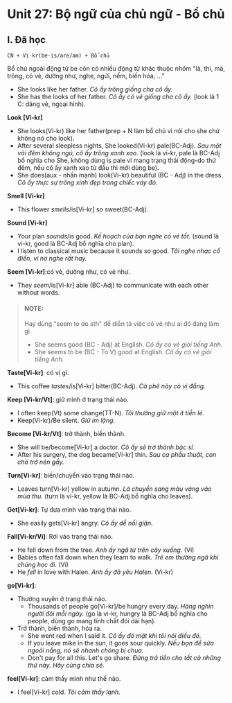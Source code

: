 # Unit 27: Bộ ngữ của chủ ngữ -  Bổ chủ

## I. Đã học

```
CN + Vi-kr(be-is/are/am) + Bổ chủ
```

Bổ chủ ngoài động từ be còn có nhiều động từ khác thuộc nhóm "là, thì, mà, trông, có vẻ, dường như, nghe, ngửi, nếm, biến hóa, ..."


 - She looks like her father. *Cô ấy trông giống cha cô ấy.*
 - She has the looks of her father. *Cô ấy có vẻ giống cha cô ấy.* (look là 1 C: dáng vẻ, ngoại hình).

**Look [Vi-kr]**

 - She looks(Vi-kr) like her father(prep + N làm bổ chủ vì nói cho she chứ không nó cho look).
 - After several sleepless nights, She looked(Vi-kr) pale(BC-Adj). *Sau một vài đêm không ngủ, cô ấy trông xanh xao.* (look là vi-kr, pale là BC-Adj bổ nghĩa cho She, không dùng is pale vì mang trạng thái động-do thứ đêm, nếu cô ấy xanh xao từ đầu thì mới dùng be).
 - She does(aux - nhấn mạnh) look(Vi-kr) beautiful (BC - Adj) in the dress. *Cô ấy thực sự trông xinh đẹp trong chiếc váy đó.*


**Smell [Vi-kr]**
 - This flower *smells*/is[Vi-kr] so sweet(BC-Adj).

**Sound [Vi-kr]**
 - Your plan *sounds*/is good. *Kế hoạch của bạn nghe có vẻ tốt.* (sound là vi-kr, good là BC-Adj bổ nghĩa cho plan).
 - I listen to classical music because it sounds so good. *Tôi nghe nhạc cổ điển, vì nó nghe rất hay.*

**Seem [Vi-kr]**:có vẻ, dường như, có vẻ như.
 - They *seem*/is[Vi-kr] able (BC-Adj) to communicate with each other without words. 

> #### __NOTE:__
> Hay dùng "seem to do sth" để diễn tả việc có vẻ như ai đó đang làm gì.
> - She seems good (BC - Adj) at English. *Cô ấy có vẻ giỏi tiếng Anh.*
> - She seems to be (BC - To V) good at English. *Cô ấy có vẻ giỏi tiếng Anh.*


**Taste[Vi-kr]**: có vị gì.
 - This coffee *tastes*/is[Vi-kr] bitter(BC-Adj). *Cà phê này có vị đắng.*

**Keep [Vi-kr/Vt]**: giữ mình ở trạng thái nào.
 - I often keep(Vt) some change(TT-N). *Tôi thường giữ một ít tiền lẻ.* 
 - Keep(Vi-kr)/Be silent. *Giữ im lặng.*

**Become [Vi-kr/Vt]**: trở thành, biến thành.
 - She will be/become[Vi-kr] a doctor. *Cô ấy sẽ trở thành bác sĩ.*
 - After his surgery, the dog became[Vi-kr] thin. *Sau ca phẫu thuật, con chó trở nên gầy.*

**Turn[Vi-kr]**: biến/chuyển vào trạng thái nào.
 - Leaves turn[Vi-kr] yellow in autumn. *Lá chuyển sang màu vàng vào mùa thu.* (turn là vi-kr, yellow là BC-Adj bổ nghĩa cho leaves).

**Get[Vi-kr]**: Tự đưa mình vào trạng thái nào.
 - She easily gets[Vi-kr] angry. *Cô ấy dễ nổi giận.*

**Fall[Vi-kr/Vi]**: Rơi vào trạng thái nào.
 - He fell down from the tree. *Anh ấy ngã từ trên cây xuống.* (Vi)
 - Babies often fall down when they learn to walk. *Trẻ em thường ngã khi chúng học đi.* (Vi)
 - He *fell* in love with Halen. *Anh ấy đã yêu Halen.* (Vi-kr)

**go[Vi-kr]**: 
 - Thường xuyên ở trạng thái nào.
   - Thousands of people go[Vi-kr]/be hungry every day. *Hàng nghìn người đói mỗi ngày.* (go là vi-kr, hungry là BC-Adj bổ nghĩa cho people, dùng go mang tính chất đói dài hạn).
 - Trở thành, biến thành, hóa ra.
   - She went red when I said it. *Cô ấy đỏ mặt khi tôi nói điều đó.*
   - If you leave mike in the sun, it goes sour quickly. *Nếu bạn để sữa ngoài nắng, nó sẽ nhanh chóng bị chua.*
   - Don't pay for all this. Let's go share. *Đừng trả tiền cho tất cả những thứ này. Hãy cùng chia sẻ.*

**feel[Vi-kr]**: cảm thấy mình như thế nào.
 - I feel[Vi-kr] cold. *Tôi cảm thấy lạnh.*

